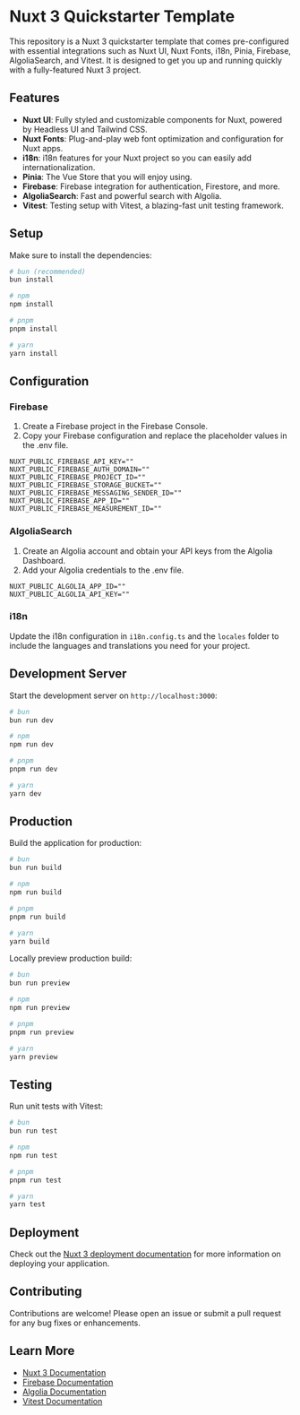 # Nuxt 3 Quickstarter Template

This repository is a Nuxt 3 quickstarter template that comes pre-configured with essential integrations such as Nuxt UI, Nuxt Fonts, i18n, Pinia, Firebase, AlgoliaSearch, and Vitest. It is designed to get you up and running quickly with a fully-featured Nuxt 3 project.

## Features

- **Nuxt UI**: Fully styled and customizable components for Nuxt, powered by Headless UI and Tailwind CSS.
- **Nuxt Fonts**: Plug-and-play web font optimization and configuration for Nuxt apps.
- **i18n**: i18n features for your Nuxt project so you can easily add internationalization.
- **Pinia**: The Vue Store that you will enjoy using.
- **Firebase**: Firebase integration for authentication, Firestore, and more.
- **AlgoliaSearch**: Fast and powerful search with Algolia.
- **Vitest**: Testing setup with Vitest, a blazing-fast unit testing framework.

## Setup

Make sure to install the dependencies:

```bash
# bun (recommended)
bun install

# npm
npm install

# pnpm
pnpm install

# yarn
yarn install
```

## Configuration

### Firebase

1. Create a Firebase project in the Firebase Console.
2. Copy your Firebase configuration and replace the placeholder values in the .env file.

```
NUXT_PUBLIC_FIREBASE_API_KEY=""
NUXT_PUBLIC_FIREBASE_AUTH_DOMAIN=""
NUXT_PUBLIC_FIREBASE_PROJECT_ID=""
NUXT_PUBLIC_FIREBASE_STORAGE_BUCKET=""
NUXT_PUBLIC_FIREBASE_MESSAGING_SENDER_ID=""
NUXT_PUBLIC_FIREBASE_APP_ID=""
NUXT_PUBLIC_FIREBASE_MEASUREMENT_ID=""
```

### AlgoliaSearch

1. Create an Algolia account and obtain your API keys from the Algolia Dashboard.
2. Add your Algolia credentials to the .env file.

```
NUXT_PUBLIC_ALGOLIA_APP_ID=""
NUXT_PUBLIC_ALGOLIA_API_KEY=""
```

### i18n

Update the i18n configuration in `i18n.config.ts` and the `locales` folder to include the languages and translations you need for your project.

## Development Server

Start the development server on `http://localhost:3000`:

```bash
# bun
bun run dev

# npm
npm run dev

# pnpm
pnpm run dev

# yarn
yarn dev
```

## Production

Build the application for production:

```bash
# bun
bun run build

# npm
npm run build

# pnpm
pnpm run build

# yarn
yarn build
```

Locally preview production build:

```bash
# bun
bun run preview

# npm
npm run preview

# pnpm
pnpm run preview

# yarn
yarn preview
```

## Testing

Run unit tests with Vitest:
```bash
# bun
bun run test

# npm
npm run test

# pnpm
pnpm run test

# yarn
yarn test
```

## Deployment
Check out the [Nuxt 3 deployment documentation](https://nuxt.com/docs/getting-started/deployment) for more information on deploying your application.

## Contributing
Contributions are welcome! Please open an issue or submit a pull request for any bug fixes or enhancements.

## Learn More
- [Nuxt 3 Documentation](https://nuxt.com/docs/getting-started/introduction)
- [Firebase Documentation](https://firebase.google.com/docs/build)
- [Algolia Documentation](https://www.algolia.com/doc/libraries/javascript/v4/)
- [Vitest Documentation](https://vitest.dev/guide/)
